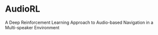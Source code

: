 # AudioRL
A Deep Reinforcement Learning Approach to Audio-based Navigation in a Multi-speaker Environment
